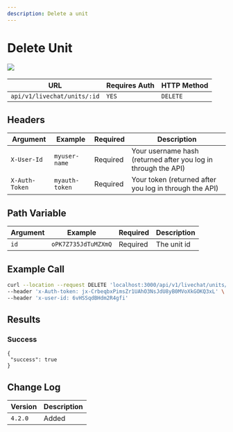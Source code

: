 ```yaml
---
description: Delete a unit
---
```


# Delete Unit

​​![](https://files.gitbook.com/v0/b/gitbook-28427.appspot.com/o/assets%2F-MWf1K8RJU-TjNEtPxvb%2F-MdYMamkk8ovpBMXvbHS%2F-MdYNoNP9yQ4DY7S9i37%2FEnterprise.jpg?alt=media\&token=181a0d13-d261-4a6e-b4b2-ded19b2d5e32)

| URL                         | Requires Auth | HTTP Method |
| --------------------------- | ------------- | ----------- |
| `api/v1/livechat/units/:id` | `YES`         | `DELETE`    |

## Headers

| Argument       | Example        | Required | Description                                                    |
| -------------- | -------------- | -------- | -------------------------------------------------------------- |
| `X-User-Id`    | `myuser-name`  | Required | Your username hash (returned after you log in through the API) |
| `X-Auth-Token` | `myauth-token` | Required | Your token (returned after you log in through the API)         |

## Path Variable

| Argument | Example             | Required | Description |
| -------- | ------------------- | -------- | ----------- |
| `id`     | `oPK7Z735JdTuMZXmQ` | Required | The unit id |

## Example Call

```bash
curl --location --request DELETE 'localhost:3000/api/v1/livechat/units/oPK7Z735JdTuMZXmQ' \
--header 'x-Auth-token: jx-CrbeqbxPimsZr1UAhO3NsJdU8yB0MVoXkGOKQ3xL' \
--header 'x-user-id: 6vHSSqdBHdm2R4gfi'
```

## Results

### Success

```
{
 "success": true
}
```

## Change Log

| Version | Description |
| ------- | ----------- |
| `4.2.0` | Added       |
